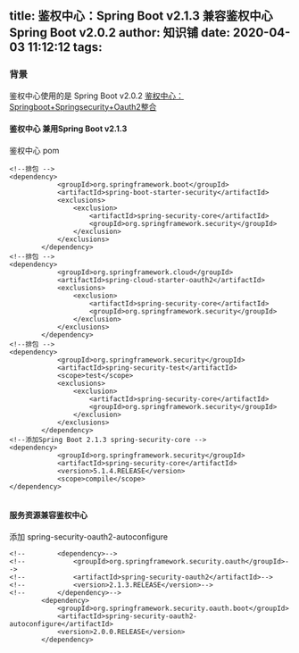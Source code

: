 title: 鉴权中心：Spring Boot v2.1.3 兼容鉴权中心Spring Boot v2.0.2
author: 知识铺
date: 2020-04-03 11:12:12
tags:
---
### 背景
鉴权中心使用的是 Spring Boot v2.0.2
[鉴权中心：Springboot+Springsecurity+Oauth2整合](https://blog.zshipu.com/tlg/2020/04/03/%E9%89%B4%E6%9D%83%E4%B8%AD%E5%BF%83%EF%BC%9ASpringboot-Springsecurity-Oauth2%E6%95%B4%E5%90%88/)


#### 鉴权中心 兼用Spring Boot v2.1.3
鉴权中心 pom
```
<!--排包 -->
<dependency>
			<groupId>org.springframework.boot</groupId>
			<artifactId>spring-boot-starter-security</artifactId>
			<exclusions>
				<exclusion>
					<artifactId>spring-security-core</artifactId>
					<groupId>org.springframework.security</groupId>
				</exclusion>
			</exclusions>
		</dependency>
<!--排包 -->
<dependency>
			<groupId>org.springframework.cloud</groupId>
			<artifactId>spring-cloud-starter-oauth2</artifactId>
			<exclusions>
				<exclusion>
					<artifactId>spring-security-core</artifactId>
					<groupId>org.springframework.security</groupId>
				</exclusion>
			</exclusions>
		</dependency>
<!--排包 -->
<dependency>
			<groupId>org.springframework.security</groupId>
			<artifactId>spring-security-test</artifactId>
			<scope>test</scope>
			<exclusions>
				<exclusion>
					<artifactId>spring-security-core</artifactId>
					<groupId>org.springframework.security</groupId>
				</exclusion>
			</exclusions>
		</dependency>
<!--添加Spring Boot 2.1.3 spring-security-core -->
<dependency>
			<groupId>org.springframework.security</groupId>
			<artifactId>spring-security-core</artifactId>
			<version>5.1.4.RELEASE</version>
			<scope>compile</scope>
</dependency>
        
```

#### 服务资源兼容鉴权中心
添加 spring-security-oauth2-autoconfigure
```
<!--        <dependency>-->
<!--            <groupId>org.springframework.security.oauth</groupId>-->
<!--            <artifactId>spring-security-oauth2</artifactId>-->
<!--            <version>2.1.3.RELEASE</version>-->
<!--        </dependency>-->
        <dependency>
            <groupId>org.springframework.security.oauth.boot</groupId>
            <artifactId>spring-security-oauth2-autoconfigure</artifactId>
            <version>2.0.0.RELEASE</version>
        </dependency>

```



